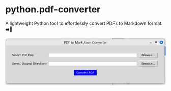 # python.pdf-converter
A lightweight Python tool to effortlessly convert PDFs to Markdown format. \
➡️📄

<img src="https://github.com/joneel-git/python.pdf-converter/blob/main/pdf2md.png" width="600">
